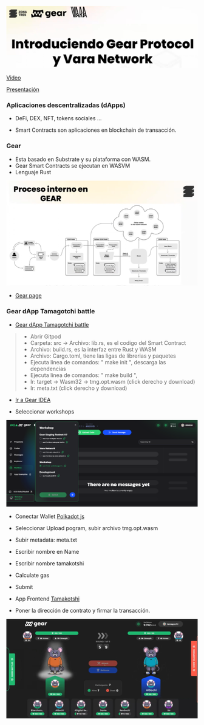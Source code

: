 

![Aquí la descripción de la imagen por si no carga](gear.PNG)


[Video](https://www.youtube.com/watch?v=iqjnB_jZKpg&t=8242s)

[Presentación](https://docs.google.com/presentation/d/1NoqB-PSS4qt2nyY2h5NFhEf_2cqfTATs/edit#slide=id.p3)

### Aplicaciones descentralizadas (dApps)

* DeFi, DEX, NFT, tokens sociales ... 

* Smart Contracts son aplicaciones en blockchain de transacción. 

### Gear

* Esta basado en Substrate y su plataforma con WASM. 
* Gear Smart Contracts se ejecutan en WASVM
* Lenguaje Rust

![Aquí la descripción de la imagen por si no carga](Gearprotocol.PNG)

* [Gear page](https://www.gear-tech.io/es)

### Gear dApp Tamagotchi battle 
* [Gear dApp Tamagotchi battle](https://github.com/orgs/gear-dapps/repositories)

> * Abrir Gitpod
> * Carpeta: src -> Archivo: lib.rs, es el codigo del Smart Contract 
> * Archivo: build.rs, es la interfaz entre Rust y WASM
> * Archivo: Cargo.toml, tiene las ligas de  librerias y paquetes
> * Ejecuta linea de comandos: " make init ", descarga las dependencias
> * Ejecuta linea de comandos: " make build ",
> * Ir: target -> Wasm32 -> tmg.opt.wasm (click derecho y download)
> * Ir: meta.txt (click derecho y download)

* [Ir a Gear IDEA](https://idea.gear-tech.io/programs?node=wss%3A%2F%2Fnode-workshop.gear.rs)

* Seleccionar workshops

![Aquí la descripción de la imagen por si no carga](gear_tutorial1.PNG)

* Conectar Wallet [Polkadot js](https://polkadot.js.org/extension/)
* Seleccionar Upload pogram, subir archivo tmg.opt.wasm
* Subir metadata: meta.txt
* Escribir nombre en Name
* Escribir nombre tamakotshi 
* Calculate gas 
* Submit

* App Frontend [Tamakotshi](http://ec2-54-215-49-19.us-west-1.compute.amazonaws.com:30696/)

* Poner la dirección de contrato y firmar la transacción. 


![Aquí la descripción de la imagen por si no carga](frontend_tamakotshi.PNG)










 

